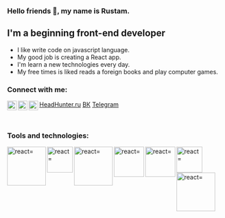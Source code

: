 ### Hello friends 👋, my name is Rustam.

## I'm a beginning front-end developer

- I like write code on javascript language.
- My good job is creating a React app.
- I'm learn a new technologies every day.
- My free times is liked reads a foreign books and play computer games.

### Connect with me:

<img align="left" alt="headhunter" width="22px" src="https://upload.wikimedia.org/wikipedia/commons/7/79/HeadHunter_logo.png" />[HeadHunter.ru](https://hh.ru/resume/dc361442ff07787a170039ed1f314a4e42476c)
<img align="left" alt="headhunter" width="22px" src="https://laudicast.ru/wp-content/uploads/2019/11/%D0%B2%D0%BA-%D0%BB%D0%BE%D0%B3%D0%BE.jpg" />[ВК](https://vk.com/uie_n)
<img align="left" alt="headhunter" width="22px" src="https://upload.wikimedia.org/wikipedia/commons/5/5c/Telegram_Messenger.png" />[Telegram](https://t.me/uie_n)

<br/>

### Tools and technologies:

<img align="left" alt="react=" width="90px" src="https://upload.wikimedia.org/wikipedia/commons/thumb/a/a7/React-icon.svg/170px-React-icon.svg.png" />
<img align="left" alt="react=" width="60px" src="https://www.softprime.net/uploads/posts/2017-10/1509367594_html5-video-player_logo.jpg" />
<img align="left" alt="react=" width="90px" src="https://w7.pngwing.com/pngs/604/592/png-transparent-css3-cascading-style-sheets-logo-html-beautify-blue-angle-text.png" />
<img align="left" alt="react=" width="70px" src="https://webdesign-master.ru/img/thumbs/@1x/tools/sass/sass-cover.jpg" />
<img align="left" alt="react=" width="70px" src="https://pbs.twimg.com/profile_images/1410632439370641409/Pt-7RucE.jpg" />
<img align="left" alt="react=" width="60px" src="https://html5hive.org/wp-content/uploads/2014/06/js_800x800.jpg" />
<img align="left" alt="react=" width="90px" src="https://encrypted-tbn0.gstatic.com/images?q=tbn:ANd9GcQ_Wvm5kZY6LRVRObR3IR3jLqskdk1vQ08KS0kWcJL2eE8A1d2PFr3-OceOO9vMiBSSnzQ&usqp=CAU" />

<!--
**andpigge/andpigge** is a ✨ _special_ ✨ repository because its `README.md` (this file) appears on your GitHub profile.

Here are some ideas to get you started:

- 🔭 I’m currently working on ...
- 🌱 I’m currently learning ...
- 👯 I’m looking to collaborate on ...
- 🤔 I’m looking for help with ...
- 💬 Ask me about ...
- 📫 How to reach me: ...
- 😄 Pronouns: ...
- ⚡ Fun fact: ...
-->
